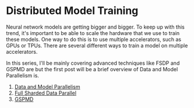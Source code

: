 
# Distributed Model Training

Neural network models are getting bigger and bigger. To keep up with this trend, it's important to be able to scale the hardware that we use to train these models. One way to do this is to use multiple accelerators, such as GPUs or TPUs. There are several different ways to train a model on multiple accelerators.

In this series, I'll be mainly covering advanced techniques like FSDP and GSPMD are but the first post will be a brief overview of Data and Model Parallelism is.

1. [Data and Model Parallelism](01_dp_and_mp.md)
2. [Full Sharded Data Parallel](02_fsdp.md)
3. [GSPMD](03_gspmd.md)
